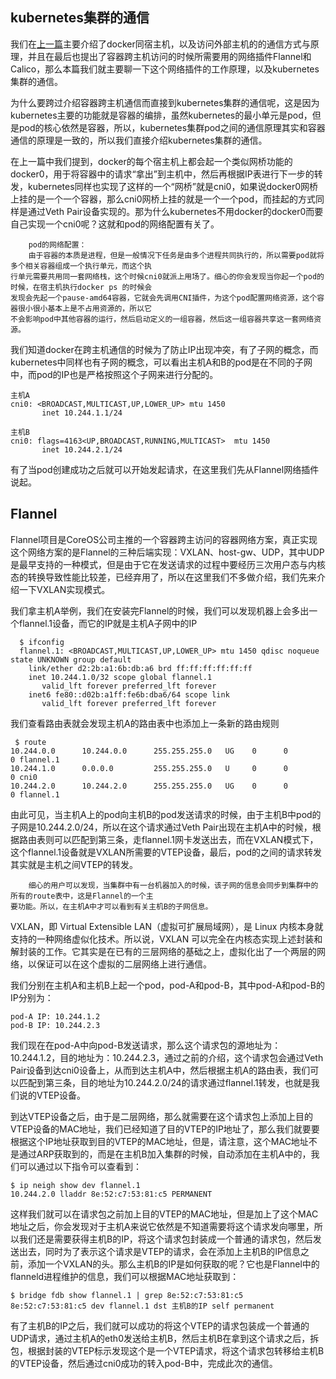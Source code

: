## kubernetes集群的通信
我们在[上一篇](./kubernetes_network_01.md)主要介绍了docker同宿主机，以及访问外部主机的的通信方式与原理，并且在最后也提出了容器跨主机访问的时候所需要用的网络插件Flannel和Calico，那么本篇我们就主要聊一下这个网络插件的工作原理，以及kubernetes集群的通信。

为什么要跨过介绍容器跨主机通信而直接到kubernetes集群的通信呢，这是因为kubernetes主要的功能就是容器的编排，虽然kubernetes的最小单元是pod，但是pod的核心依然是容器，所以，kubernetes集群pod之间的通信原理其实和容器通信的原理是一致的，所以我们直接介绍kubernetes集群的通信。

在上一篇中我们提到，docker的每个宿主机上都会起一个类似网桥功能的docker0，用于将容器中的请求“拿出”到主机中，然后再根据IP表进行下一步的转发，kubernetes同样也实现了这样的一个“网桥”就是cni0，如果说docker0网桥上挂的是一个一个容器，那么cni0网桥上挂的就是一个一个pod，而挂起的方式同样是通过Veth Pair设备实现的。那为什么kubernetes不用docker的docker0而要自己实现一个cni0呢？这就和pod的网络配置有关了。

```
    pod的网络配置：
    由于容器的本质是进程，但是一般情况下任务是由多个进程共同执行的，所以需要pod就将多个相关容器组成一个执行单元，而这个执
行单元需要共用同一套网络栈，这个时候cni0就派上用场了。细心的你会发现当你起一个pod的时候，在宿主机执行docker ps 的时候会
发现会先起一个pause-amd64容器，它就会先调用CNI插件，为这个pod配置网络资源，这个容器很小很小基本上是不占用资源的，所以它
不会影响pod中其他容器的运行，然后启动定义的一组容器，然后这一组容器共享这一套网络资源。
```

我们知道docker在跨主机通信的时候为了防止IP出现冲突，有了子网的概念，而kubernetes中同样也有子网的概念，可以看出主机A和B的pod是在不同的子网中，而pod的IP也是严格按照这个子网来进行分配的。

```
主机A
cni0: <BROADCAST,MULTICAST,UP,LOWER_UP> mtu 1450 
       inet 10.244.1.1/24 
                   
主机B
cni0: flags=4163<UP,BROADCAST,RUNNING,MULTICAST>  mtu 1450
       inet 10.244.2.1/24  
```
有了当pod创建成功之后就可以开始发起请求，在这里我们先从Flannel网络插件说起。
## Flannel
Flannel项目是CoreOS公司主推的一个容器跨主访问的容器网络方案，真正实现这个网络方案的是Flannel的三种后端实现：VXLAN、host-gw、UDP，其中UDP是最早支持的一种模式，但是由于它在发送请求的过程中要经历三次用户态与内核态的转换导致性能比较差，已经弃用了，所以在这里我们不多做介绍，我们先来介绍一下VXLAN实现模式。

我们拿主机A举例，我们在安装完Flannel的时候，我们可以发现机器上会多出一个flannel.1设备，而它的IP就是主机A子网中的IP

```
  $ ifconfig
  flannel.1: <BROADCAST,MULTICAST,UP,LOWER_UP> mtu 1450 qdisc noqueue state UNKNOWN group default
    link/ether d2:2b:a1:6b:db:a6 brd ff:ff:ff:ff:ff:ff
    inet 10.244.1.0/32 scope global flannel.1
       valid_lft forever preferred_lft forever
    inet6 fe80::d02b:a1ff:fe6b:dba6/64 scope link
       valid_lft forever preferred_lft forever
```
我们查看路由表就会发现主机A的路由表中也添加上一条新的路由规则

```
 $ route
10.244.0.0      10.244.0.0      255.255.255.0   UG    0      0        0 flannel.1
10.244.1.0      0.0.0.0         255.255.255.0   U     0      0        0 cni0
10.244.2.0      10.244.2.0      255.255.255.0   UG    0      0        0 flannel.1
```
由此可见，当主机A上的pod向主机B的pod发送请求的时候，由于主机B中pod的子网是10.244.2.0/24，所以在这个请求通过Veth Pair出现在主机A中的时候，根据路由表则可以匹配到第三条，走flannel.1网卡发送出去，而在VXLAN模式下，这个flannel.1设备就是VXLAN所需要的VTEP设备，最后，pod的之间的请求转发其实就是主机之间VTEP的转发。

```
	细心的用户可以发现，当集群中有一台机器加入的时候，该子网的信息会同步到集群中的所有的route表中，这是Flannel的一个主
要功能。所以，在主机A中才可以看到有关主机B的子网信息。
```
VXLAN，即 Virtual Extensible LAN（虚拟可扩展局域网），是 Linux 内核本身就支持的一种网络虚似化技术。所以说，VXLAN 可以完全在内核态实现上述封装和解封装的工作。它其实是在已有的三层网络的基础之上，虚拟化出了一个两层的网络，以保证可以在这个虚拟的二层网络上进行通信。

我们分别在主机A和主机B上起一个pod，pod-A和pod-B，其中pod-A和pod-B的IP分别为：

```
pod-A IP: 10.244.1.2
pod-B IP: 10.244.2.3
```
我们现在在pod-A中向pod-B发送请求，那么这个请求包的源地址为：10.244.1.2，目的地址为：10.244.2.3，通过之前的介绍，这个请求包会通过Veth Pair设备到达cni0设备上，从而到达主机A中，然后根据主机A的路由表，我们可以匹配到第三条，目的地址为10.244.2.0/24的请求通过flannel.1转发，也就是我们说的VTEP设备。

到达VTEP设备之后，由于是二层网络，那么就需要在这个请求包上添加上目的VTEP设备的MAC地址，我们已经知道了目的VTEP的IP地址了，那么我们就要要根据这个IP地址获取到目的VTEP的MAC地址，但是，请注意，这个MAC地址不是通过ARP获取到的，而是在主机B加入集群的时候，自动添加在主机A中的，我们可以通过以下指令可以查看到：

```
$ ip neigh show dev flannel.1
10.244.2.0 lladdr 8e:52:c7:53:81:c5 PERMANENT
```
这样我们就可以在请求包之前加上目的VTEP的MAC地址，但是加上了这个MAC地址之后，你会发现对于主机A来说它依然是不知道需要将这个请求发向哪里，所以我们还是需要获得主机B的IP，将这个请求包封装成一个普通的请求包，然后发送出去，同时为了表示这个请求是VTEP的请求，会在添加上主机B的IP信息之前，添加一个VXLAN的头。那么主机B的IP是如何获取的呢？它也是Flannel中的flanneld进程维护的信息，我们可以根据MAC地址获取到：

```
$ bridge fdb show flannel.1 | grep 8e:52:c7:53:81:c5
8e:52:c7:53:81:c5 dev flannel.1 dst 主机B的IP self permanent
```
有了主机B的IP之后，我们就可以成功的将这个VTEP的请求包装成一个普通的UDP请求，通过主机A的eth0发送给主机B，然后主机B在拿到这个请求之后，拆包，根据封装的VTEP标示发现这个是一个VTEP请求，将这个请求包转移给主机B的VTEP设备，然后通过cni0成功的转入pod-B中，完成此次的通信。
